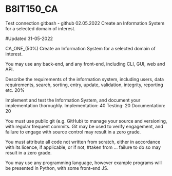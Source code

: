 # B8IT150_CA
Test connection gitbash - github 02.05.2022
Create an Information System for a selected domain of interest. 

#Updated 31-05-2022

CA_ONE_(50%)
Create an Information System for a selected domain of interest. 

You may use any back-end, and any front-end, including CLI, GUI, web and API.

Describe the requirements of the information system, including users, data requirements, search, sorting, entry, update, validation, integrity, reporting etc. 20%


Implement and test the Information System, and document your implementation thoroughly.
Implementation: 40
Testing: 20
Documentation: 20

You must use public git (e.g. GitHub) to manage your source and versioning, with regular frequent commits. Git may be used to verify engagement, and failure to engage with source control may result in a zero grade.

You must attribute all code not written from scratch, either in accordance with its licence, if applicable, or if not, #taken from ...  failure to do so may result in a zero grade.

You may use any programming language, however example programs will be presented in Python, with some front-end JS.
